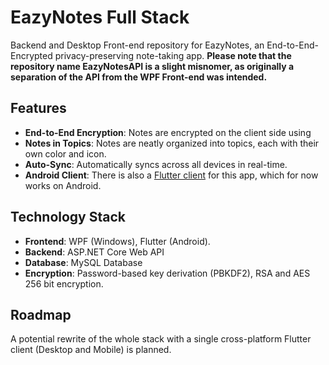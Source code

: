 # EazyNotes Full Stack

Backend and Desktop Front-end repository for EazyNotes, an End-to-End-Encrypted privacy-preserving note-taking app.
**Please note that the repository name EazyNotesAPI is a slight misnomer, as originally a separation of the API from the WPF Front-end was intended.**

## Features
- **End-to-End Encryption**: Notes are encrypted on the client side using 
- **Notes in Topics**: Notes are neatly organized into topics, each with their own color and icon.
- **Auto-Sync**: Automatically syncs across all devices in real-time.
- **Android Client**: There is also a [Flutter client](https://www.github.com/coffeecoding/EasyNotes) for this app, which for now works on Android.

## Technology Stack
- **Frontend**: WPF (Windows), Flutter (Android).
- **Backend**: ASP.NET Core Web API
- **Database**: MySQL Database
- **Encryption**: Password-based key derivation (PBKDF2), RSA and AES 256 bit encryption.

## Roadmap

A potential rewrite of the whole stack with a single cross-platform Flutter client (Desktop and Mobile) is planned.

